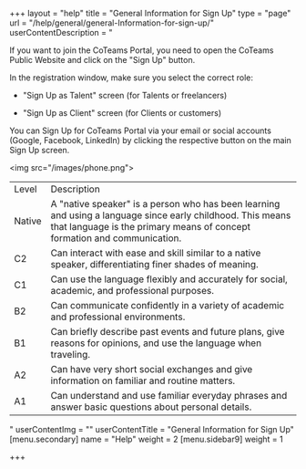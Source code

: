 +++
layout = "help"
title = "General Information for Sign Up"
type = "page"
url = "/help/general/general-Information-for-sign-up/"
userContentDescription = "<p>If you want to join the CoTeams Portal, you need to open the CoTeams Public Website and click on the \"Sign Up\" button.</p><p>In the registration window, make sure you select the correct role:</p><ul><li><p>\"Sign Up as Talent\" screen (for Talents or freelancers)</p></li><li><p>\"Sign Up as Client\" screen (for Clients or customers)</p></li></ul><p>You can Sign Up for CoTeams Portal via your email or social accounts (Google, Facebook, LinkedIn) by clicking the respective button on the main Sign Up screen.</p><p><img src=\"/images/phone.png\"></p><table><tbody><tr><td>Level</td><td>Description</td></tr><tr><td>Native</td><td>A \"native speaker\" is a person who has been learning and using a language since early childhood. This means that language is the primary means of concept formation and communication.</td></tr><tr><td>C2</td><td>Can interact with ease and skill similar to a native speaker, differentiating finer shades of meaning.</td></tr><tr><td>C1</td><td>Can use the language flexibly and accurately for social, academic, and professional purposes.</td></tr><tr><td>B2</td><td>Can communicate confidently in a variety of academic and professional environments.</td></tr><tr><td>B1</td><td>Can briefly describe past events and future plans, give reasons for opinions, and use the language when traveling.</td></tr><tr><td>A2</td><td>Can have very short social exchanges and give information on familiar and routine matters.</td></tr><tr><td>A1</td><td>Can understand and use familiar everyday phrases and answer basic questions about personal details.</td></tr></tbody></table>"
userContentImg = ""
userContentTitle = "General Information for Sign Up"
[menu.secondary]
name = "Help"
weight = 2
[menu.sidebar9]
weight = 1

+++
